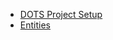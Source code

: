 - [DOTS Project Setup](https://docs.unity3d.com/Packages/com.unity.entities@0.17/manual/install_setup.html)
- [Entities](Entities/_nav.md)

<!--stackedit_data:
eyJoaXN0b3J5IjpbLTExNzI4MTk0OTksMTUzMjkyNjc0N119
-->